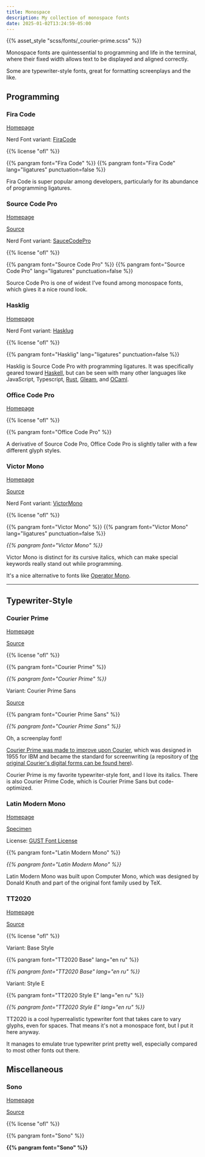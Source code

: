 ```yaml
---
title: Monospace
description: My collection of monospace fonts
date: 2025-01-02T13:24:59-05:00
---
```


{{% asset_style "scss/fonts/_courier-prime.scss" %}}

Monospace fonts are quintessential to programming and life in the terminal,
where their fixed width allows text to be displayed and aligned correctly.

Some are typewriter-style fonts, great for formatting screenplays and the like.

<section>

## Programming

### Fira Code

[Homepage](https://github.com/tonsky/FiraCode)

Nerd Font variant: [FiraCode][nf]

{{% license "ofl" %}}

{{% pangram font="Fira Code" %}}
{{% pangram font="Fira Code" lang="ligatures" punctuation=false %}}

Fira Code is super popular among developers, particularly for its abundance
of programming ligatures.

### Source Code Pro

[Homepage](https://adobe-fonts.github.io/source-code-pro)

[Source](https://github.com/adobe-fonts/source-code-pro)

Nerd Font variant: [SauceCodePro][nf]

{{% license "ofl" %}}

{{% pangram font="Source Code Pro" %}}
{{% pangram font="Source Code Pro" lang="ligatures" punctuation=false %}}

Source Code Pro is one of widest I've found among monospace fonts,
which gives it a nice round look.

### Hasklig

[Homepage](https://github.com/i-tu/Hasklig)

Nerd Font variant: [Hasklug][nf]

{{% license "ofl" %}}

{{% pangram font="Hasklig" lang="ligatures" punctuation=false %}}

Hasklig is Source Code Pro with programming ligatures.
It was specifically geared toward [Haskell](https://www.haskell.org),
but can be seen with many other languages like JavaScript, Typescript,
[Rust](https://www.rust-lang.org), [Gleam](https://gleam.run), and [OCaml](https://ocaml.org).

### Office Code Pro

[Homepage](https://github.com/nathco/Office-Code-Pro)

{{% license "ofl" %}}

{{% pangram font="Office Code Pro" %}}

A derivative of Source Code Pro, Office Code Pro is slightly taller with
a few different glyph styles.

### Victor Mono

[Homepage](https://rubjo.github.io/victor-mono)

[Source](https://github.com/rubjo/victor-mono)

Nerd Font variant: [VictorMono][nf]

{{% license "ofl" %}}

{{% pangram font="Victor Mono" %}}
{{% pangram font="Victor Mono" lang="ligatures" punctuation=false %}}

<div style="font-style: italic">
    {{% pangram font="Victor Mono" %}}
</div>

Victor Mono is distinct for its cursive italics, which can make
special keywords really stand out while programming.

It's a nice alternative to fonts like
[Operator Mono](https://www.typography.com/fonts/operator/overview).

[nf]: https://www.nerdfonts.com/font-downloads

</section>
<hr />
<section>

## Typewriter-Style

### Courier Prime

[Homepage](https://quoteunquoteapps.com/courierprime)

[Source](https://github.com/quoteunquoteapps/CourierPrime)

{{% license "ofl" %}}

{{% pangram font="Courier Prime" %}}

<div style="font-style: italic">
    {{% pangram font="Courier Prime" %}}
</div>

<span class="primary">Variant</span>: Courier Prime Sans

[Source](https://github.com/quoteunquoteapps/CourierPrimeSans)

{{% pangram font="Courier Prime Sans" %}}

<div style="font-style: italic">
    {{% pangram font="Courier Prime Sans" %}}
</div>

Oh, a screenplay font!

[Courier Prime was made to improve upon Courier](https://johnaugust.com/2013/introducing-courier-prime),
which was designed in 1955 for IBM and became the standard for screenwriting (a repository of
[the original Courier's digital forms can be found here](https://github.com/dse/font-og-courier)).

Courier Prime is my favorite typewriter-style font, and I love its italics. There is also
Courier Prime Code, which is Courier Prime Sans but code-optimized.

### Latin Modern Mono

[Homepage](https://www.gust.org.pl/projects/e-foundry/latin-modern)

[Specimen](https://tug.org/FontCatalogue/latinmodernmono)

License: [GUST Font License](https://www.gust.org.pl/projects/e-foundry/licenses)

{{% pangram font="Latin Modern Mono" %}}

<div style="font-style: italic">
{{% pangram font="Latin Modern Mono" %}}
</div>

Latin Modern Mono was built upon Computer Mono, which was designed by Donald Knuth and part
of the original font family used by TeX.

### TT2020

[Homepage](https://copypaste.wtf/TT2020/)

[Source](https://github.com/ctrlcctrlv/TT2020)

{{% license "ofl" %}}

<span class="primary">Variant</span>: Base Style

{{% pangram font="TT2020 Base" lang="en ru" %}}

<div style="font-style: italic">
{{% pangram font="TT2020 Base" lang="en ru" %}}
</div>

<span class="primary">Variant</span>: Style E

{{% pangram font="TT2020 Style E" lang="en ru" %}}

<div style="font-style: italic">
{{% pangram font="TT2020 Style E" lang="en ru" %}}
</div>

TT2020 is a cool hyperrealistic typewriter font that takes care to vary glyphs, even for
spaces. That means it's not a monospace font, but I put it here anyway.

It manages to emulate true typewriter print pretty well, especially compared to
most other fonts out there.

</section>
<section>

## Miscellaneous

### Sono

[Homepage](https://etceteratype.co/sono)

[Source](https://github.com/sursly/sono)

{{% license "ofl" %}}

{{% pangram font="Sono" %}}

<div style="font-weight: bold">
{{% pangram font="Sono" %}}
</div>

</section>

